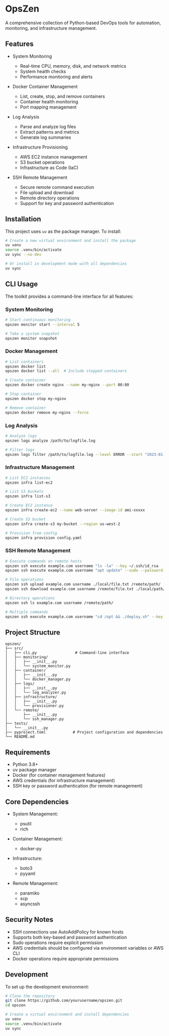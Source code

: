 # OpsZen

A comprehensive collection of Python-based DevOps tools for automation, monitoring, and infrastructure management.

## Features

- System Monitoring
  * Real-time CPU, memory, disk, and network metrics
  * System health checks
  * Performance monitoring and alerts

- Docker Container Management
  * List, create, stop, and remove containers
  * Container health monitoring
  * Port mapping management

- Log Analysis
  * Parse and analyze log files
  * Extract patterns and metrics
  * Generate log summaries

- Infrastructure Provisioning
  * AWS EC2 instance management
  * S3 bucket operations
  * Infrastructure as Code (IaC)

- SSH Remote Management
  * Secure remote command execution
  * File upload and download
  * Remote directory operations
  * Support for key and password authentication

## Installation

This project uses `uv` as the package manager. To install:

```bash
# Create a new virtual environment and install the package
uv venv
source .venv/bin/activate
uv sync --no-dev

# Or install in development mode with all dependencies
uv sync
```

## CLI Usage

The toolkit provides a command-line interface for all features:

### System Monitoring
```bash
# Start continuous monitoring
opszen monitor start --interval 5

# Take a system snapshot
opszen monitor snapshot
```

### Docker Management
```bash
# List containers
opszen docker list
opszen docker list --all  # Include stopped containers

# Create container
opszen docker create nginx --name my-nginx --port 80:80

# Stop container
opszen docker stop my-nginx

# Remove container
opszen docker remove my-nginx --force
```

### Log Analysis
```bash
# Analyze logs
opszen logs analyze /path/to/logfile.log

# Filter logs
opszen logs filter /path/to/logfile.log --level ERROR --start "2023-01-01 00:00:00"
```

### Infrastructure Management
```bash
# List EC2 instances
opszen infra list-ec2

# List S3 buckets
opszen infra list-s3

# Create EC2 instance
opszen infra create-ec2 --name web-server --image-id ami-xxxxx

# Create S3 bucket
opszen infra create-s3 my-bucket --region us-west-2

# Provision from config
opszen infra provision config.yaml
```

### SSH Remote Management
```bash
# Execute commands on remote hosts
opszen ssh execute example.com username "ls -la" --key ~/.ssh/id_rsa
opszen ssh execute example.com username "apt update" --sudo --password mypass

# File operations
opszen ssh upload example.com username ./local/file.txt /remote/path/
opszen ssh download example.com username /remote/file.txt ./local/path/

# Directory operations
opszen ssh ls example.com username /remote/path/

# Multiple commands
opszen ssh execute example.com username "cd /opt && ./deploy.sh" --key ~/.ssh/id_rsa
```

## Project Structure

```
opszen/
├── src/
│   ├── cli.py                 # Command-line interface
│   ├── monitoring/
│   │   ├── __init__.py
│   │   └── system_monitor.py
│   ├── container/
│   │   ├── __init__.py
│   │   └── docker_manager.py
│   ├── logs/
│   │   ├── __init__.py
│   │   └── log_analyzer.py
│   ├── infrastructure/
│   │   ├── __init__.py
│   │   └── provisioner.py
│   └── remote/
│       ├── __init__.py
│       └── ssh_manager.py
├── tests/
│   └── __init__.py
├── pyproject.toml            # Project configuration and dependencies
└── README.md
```

## Requirements

- Python 3.8+
- uv package manager
- Docker (for container management features)
- AWS credentials (for infrastructure management)
- SSH key or password authentication (for remote management)

## Core Dependencies

- System Management:
  * psutil
  * rich

- Container Management:
  * docker-py

- Infrastructure:
  * boto3
  * pyyaml

- Remote Management:
  * paramiko
  * scp
  * asyncssh

## Security Notes

- SSH connections use AutoAddPolicy for known hosts
- Supports both key-based and password authentication
- Sudo operations require explicit permission
- AWS credentials should be configured via environment variables or AWS CLI
- Docker operations require appropriate permissions

## Development

To set up the development environment:

```bash
# Clone the repository
git clone https://github.com/yourusername/opszen.git
cd opszen

# Create a virtual environment and install dependencies
uv venv
source .venv/bin/activate
uv sync
